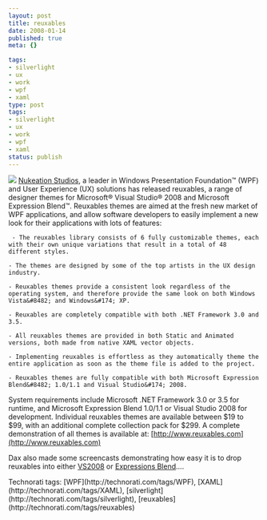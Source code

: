```yaml
---
layout: post
title: reuxables
date: 2008-01-14
published: true
meta: {}

tags:
- silverlight
- ux
- work
- wpf
- xaml
type: post
tags:
- silverlight
- ux
- work
- wpf
- xaml
status: publish
---
```



[![](http://reuxables.nukeation.com/slices/logo_small_web.jpg)](http://reuxables.nukeation.com/) [Nukeation Studios](/admin/Pages/www.nukeation.com), a leader in Windows Presentation Foundation™ (WPF) and User Experience (UX) solutions has released reuxables, a range of designer themes for Microsoft® Visual Studio® 2008 and Microsoft Expression Blend™.     Reuxables themes are aimed at the fresh new market of WPF applications, and allow software developers to easily implement a new look for their applications with lots of features:

     - The reuxables library consists of 6 fully customizable themes, each with their own unique variations that result in a total of 48 different styles.

    - The themes are designed by some of the top artists in the UX design industry.

    - Reuxables themes provide a consistent look regardless of the operating system, and therefore provide the same look on both Windows Vista&#8482; and Windows&#174; XP.

    - Reuxables are completely compatible with both .NET Framework 3.0 and 3.5.

    - All reuxables themes are provided in both Static and Animated versions, both made from native XAML vector objects.

    - Implementing reuxables is effortless as they automatically theme the entire application as soon as the theme file is added to the project.

    - Reuxables themes are fully compatible with both Microsoft Expression Blend&#8482; 1.0/1.1 and Visual Studio&#174; 2008.



   System requirements include Microsoft .NET Framework 3.0 or 3.5 for runtime, and Microsoft Expression Blend 1.0/1.1 or Visual Studio 2008 for development. Individual reuxables themes are available between $19 to $99, with an additional complete collection pack for $299.     A complete demonstration of all themes is available at: [http://www.reuxables.com](http://www.reuxables.com)



Dax also made some screencasts demonstrating how easy it is to drop reuxables into either [VS2008](http://go.nukeation.com/?ec=reuxvs2008video) or [Expressions Blend](http://go.nukeation.com/?ec=reuxblendvideo)....

  <div class="wlWriterSmartContent" style="padding-right: 0px;padding-left: 0px;padding-bottom: 0px;margin: 0px;padding-top: 0px">Technorati tags: [WPF](http://technorati.com/tags/WPF), [XAML](http://technorati.com/tags/XAML), [silverlight](http://technorati.com/tags/silverlight), [reuxables](http://technorati.com/tags/reuxables)</div>
